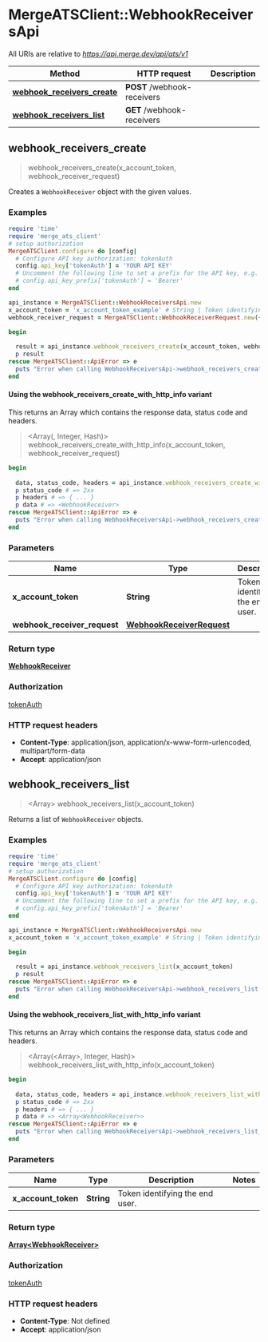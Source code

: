 # MergeATSClient::WebhookReceiversApi

All URIs are relative to *https://api.merge.dev/api/ats/v1*

| Method | HTTP request | Description |
| ------ | ------------ | ----------- |
| [**webhook_receivers_create**](WebhookReceiversApi.md#webhook_receivers_create) | **POST** /webhook-receivers |  |
| [**webhook_receivers_list**](WebhookReceiversApi.md#webhook_receivers_list) | **GET** /webhook-receivers |  |


## webhook_receivers_create

> <WebhookReceiver> webhook_receivers_create(x_account_token, webhook_receiver_request)



Creates a `WebhookReceiver` object with the given values.

### Examples

```ruby
require 'time'
require 'merge_ats_client'
# setup authorization
MergeATSClient.configure do |config|
  # Configure API key authorization: tokenAuth
  config.api_key['tokenAuth'] = 'YOUR API KEY'
  # Uncomment the following line to set a prefix for the API key, e.g. 'Bearer' (defaults to nil)
  # config.api_key_prefix['tokenAuth'] = 'Bearer'
end

api_instance = MergeATSClient::WebhookReceiversApi.new
x_account_token = 'x_account_token_example' # String | Token identifying the end user.
webhook_receiver_request = MergeATSClient::WebhookReceiverRequest.new({event: 'event_example', is_active: false}) # WebhookReceiverRequest | 

begin
  
  result = api_instance.webhook_receivers_create(x_account_token, webhook_receiver_request)
  p result
rescue MergeATSClient::ApiError => e
  puts "Error when calling WebhookReceiversApi->webhook_receivers_create: #{e}"
end
```

#### Using the webhook_receivers_create_with_http_info variant

This returns an Array which contains the response data, status code and headers.

> <Array(<WebhookReceiver>, Integer, Hash)> webhook_receivers_create_with_http_info(x_account_token, webhook_receiver_request)

```ruby
begin
  
  data, status_code, headers = api_instance.webhook_receivers_create_with_http_info(x_account_token, webhook_receiver_request)
  p status_code # => 2xx
  p headers # => { ... }
  p data # => <WebhookReceiver>
rescue MergeATSClient::ApiError => e
  puts "Error when calling WebhookReceiversApi->webhook_receivers_create_with_http_info: #{e}"
end
```

### Parameters

| Name | Type | Description | Notes |
| ---- | ---- | ----------- | ----- |
| **x_account_token** | **String** | Token identifying the end user. |  |
| **webhook_receiver_request** | [**WebhookReceiverRequest**](WebhookReceiverRequest.md) |  |  |

### Return type

[**WebhookReceiver**](WebhookReceiver.md)

### Authorization

[tokenAuth](../README.md#tokenAuth)

### HTTP request headers

- **Content-Type**: application/json, application/x-www-form-urlencoded, multipart/form-data
- **Accept**: application/json


## webhook_receivers_list

> <Array<WebhookReceiver>> webhook_receivers_list(x_account_token)



Returns a list of `WebhookReceiver` objects.

### Examples

```ruby
require 'time'
require 'merge_ats_client'
# setup authorization
MergeATSClient.configure do |config|
  # Configure API key authorization: tokenAuth
  config.api_key['tokenAuth'] = 'YOUR API KEY'
  # Uncomment the following line to set a prefix for the API key, e.g. 'Bearer' (defaults to nil)
  # config.api_key_prefix['tokenAuth'] = 'Bearer'
end

api_instance = MergeATSClient::WebhookReceiversApi.new
x_account_token = 'x_account_token_example' # String | Token identifying the end user.

begin
  
  result = api_instance.webhook_receivers_list(x_account_token)
  p result
rescue MergeATSClient::ApiError => e
  puts "Error when calling WebhookReceiversApi->webhook_receivers_list: #{e}"
end
```

#### Using the webhook_receivers_list_with_http_info variant

This returns an Array which contains the response data, status code and headers.

> <Array(<Array<WebhookReceiver>>, Integer, Hash)> webhook_receivers_list_with_http_info(x_account_token)

```ruby
begin
  
  data, status_code, headers = api_instance.webhook_receivers_list_with_http_info(x_account_token)
  p status_code # => 2xx
  p headers # => { ... }
  p data # => <Array<WebhookReceiver>>
rescue MergeATSClient::ApiError => e
  puts "Error when calling WebhookReceiversApi->webhook_receivers_list_with_http_info: #{e}"
end
```

### Parameters

| Name | Type | Description | Notes |
| ---- | ---- | ----------- | ----- |
| **x_account_token** | **String** | Token identifying the end user. |  |

### Return type

[**Array&lt;WebhookReceiver&gt;**](WebhookReceiver.md)

### Authorization

[tokenAuth](../README.md#tokenAuth)

### HTTP request headers

- **Content-Type**: Not defined
- **Accept**: application/json

